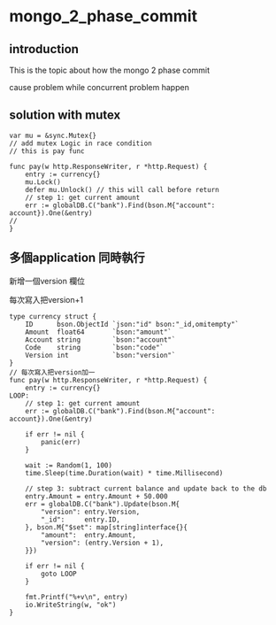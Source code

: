 # mongo_2_phase_commit

## introduction

This is the topic about how the mongo 2 phase commit

cause problem while concurrent problem happen

## solution with mutex

```golang
var mu = &sync.Mutex{}
// add mutex Logic in race condition
// this is pay func

func pay(w http.ResponseWriter, r *http.Request) {
    entry := currency{}
    mu.Lock()
    defer mu.Unlock() // this will call before return
	// step 1: get current amount
	err := globalDB.C("bank").Find(bson.M{"account": account}).One(&entry)
//
}
```
## 多個application 同時執行
新增一個version 欄位

每次寫入把version+1

```golang
type currency struct {
	ID      bson.ObjectId `json:"id" bson:"_id,omitempty"`
	Amount  float64       `bson:"amount"`
	Account string        `bson:"account"`
	Code    string        `bson:"code"`
	Version int           `bson:"version"`
}
// 每次寫入把version加一
func pay(w http.ResponseWriter, r *http.Request) {
	entry := currency{}
LOOP:
	// step 1: get current amount
	err := globalDB.C("bank").Find(bson.M{"account": account}).One(&entry)

	if err != nil {
		panic(err)
	}

	wait := Random(1, 100)
	time.Sleep(time.Duration(wait) * time.Millisecond)

	// step 3: subtract current balance and update back to the db
	entry.Amount = entry.Amount + 50.000
	err = globalDB.C("bank").Update(bson.M{
		"version": entry.Version,
		"_id":     entry.ID,
	}, bson.M{"$set": map[string]interface{}{
		"amount":  entry.Amount,
		"version": (entry.Version + 1),
	}})

	if err != nil {
		goto LOOP
	}

	fmt.Printf("%+v\n", entry)
	io.WriteString(w, "ok")
}
```